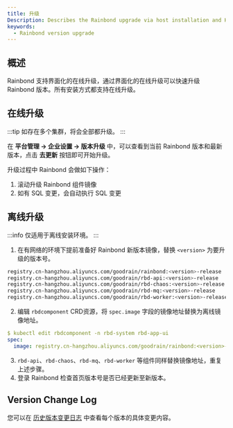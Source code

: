 ```yaml
---
title: 升级
Description: Describes the Rainbond upgrade via host installation and Helm installation
keywords:
  - Rainbond version upgrade
---
```


## 概述

Rainbond 支持界面化的在线升级，通过界面化的在线升级可以快速升级 Rainbond 版本。所有安装方式都支持在线升级。

## 在线升级

:::tip
如存在多个集群，将会全部都升级。
:::

在 **平台管理 -> 企业设置 -> 版本升级** 中，可以查看到当前 Rainbond 版本和最新版本，点击 **去更新** 按钮即可开始升级。

升级过程中 Rainbond 会做如下操作：

1. 滚动升级 Rainbond 组件镜像
2. 如有 SQL 变更，会自动执行 SQL 变更

## 离线升级

:::info
仅适用于离线安装环境。
:::

1. 在有网络的环境下提前准备好 Rainbond 新版本镜像，替换 `<version>` 为要升级的版本号。

```bash
registry.cn-hangzhou.aliyuncs.com/goodrain/rainbond:<version>-release
registry.cn-hangzhou.aliyuncs.com/goodrain/rbd-api:<version>-release
registry.cn-hangzhou.aliyuncs.com/goodrain/rbd-chaos:<version>-release
registry.cn-hangzhou.aliyuncs.com/goodrain/rbd-mq:<version>-release
registry.cn-hangzhou.aliyuncs.com/goodrain/rbd-worker:<version>-release
```

2. 编辑 `rbdcomponent` CRD资源，将 `spec.image` 字段的镜像地址替换为离线镜像地址。

```yaml
$ kubectl edit rbdcomponent -n rbd-system rbd-app-ui
spec:
  image: registry.cn-hangzhou.aliyuncs.com/goodrain/rainbond:<version>-release
```

3. `rbd-api`、`rbd-chaos`、`rbd-mq`、`rbd-worker` 等组件同样替换镜像地址，重复上述步骤。
4. 登录 Rainbond 检查首页版本号是否已经更新至新版本。

## Version Change Log

您可以在 [历史版本变更日志](https://github.com/goodrain/rainbond/releases) 中查看每个版本的具体变更内容。
